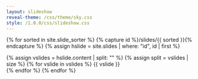 ```yaml
---
layout: slideshow
reveal-theme: /css/theme/sky.css
style: /1.0.0/css/slideshow.css
---
```


{% for sorted in site.slide_sorter %}
  {% capture id %}/slides/{{ sorted }}{% endcapture %}
  {% assign hslide = site.slides | where: "id", id | first %}
  <section>
    {% assign vslides = hslide.content | split: "<!--split-->" %}
    {% assign split =  vslides | size %}
	  {% for vslide in vslides %}
      <section{% if hslide.background %} data-background="{{ site.baseurl }}{{ hslide.background }}"{% endif %}{% if hslide.class %} class="{{ hslide.class }}"{% endif %}>
	    {{ vslide }}
	  </section>
	  {% endfor %}
  </section>
{% endfor %}

